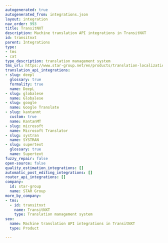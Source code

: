 ```yaml
---
autogenerated: true
autogenerated_from: integrations.json
layout: integration
nav_order: 993
title: TransitNXT
description: Machine translation API integrations in TransitNXT
id: transitnxt
parent: Integrations
type:
- tms
- cat
type_description: translation management system
tms_url: https://www.star-group.net/en/products/translation-localization.html
translation_api_integrations:
- slug: deepl
  glossary: true
  formality: true
  name: DeepL
- slug: globalese
  name: Globalese
- slug: google
  name: Google Translate
- slug: kantanmt
  custom: true
  name: KantanMT
- slug: microsoft
  name: Microsoft Translator
- slug: systran
  name: SYSTRAN
- slug: supertext
  glossary: true
  name: Supertext
fuzzy_repair: false
open-source: false
quality_estimation_integrations: []
automatic_post_editing_integrations: []
router_api_integrations: []
company:
  id: star-group
  name: STAR Group
more_by_company:
- tms:
  - id: transitnxt
    name: TransitNXT
    type: Translation management system
seo:
  name: Machine translation API integrations in TransitNXT
  type: Product

---
```


